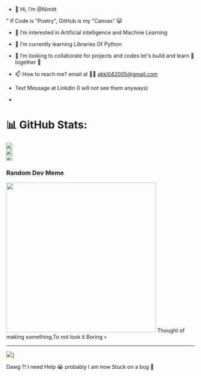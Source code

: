 - 👋 Hi, I’m @Nimitt

" If Code is "Poetry", GitHub is my "Canvas" 😺

- 👀 I’m interested in Artificial intelligence and Machine Learning

- 🌱 I’m currently learning Libraries Of Python

- 💞️ I’m looking to collaborate for projects and codes let's build and learn 🤝 together 🙂

- 📫 How to reach me?  email at 📲🤳 akki042005@gmail.com

- Text Message at Linkdin (I will not see them anyways)

- 
# 📊 GitHub Stats:
![](https://github-readme-stats.vercel.app/api?username=Nimittxo&theme=dark&hide_border=false&include_all_commits=false&count_private=false)<br/>
![](https://github-readme-streak-stats.herokuapp.com/?user=Nimittxo&theme=dark&hide_border=false)<br/>
![](https://github-readme-stats.vercel.app/api/top-langs/?username=Nimittxo&theme=dark&hide_border=false&include_all_commits=false&count_private=false&layout=compact)

### Random Dev Meme
<img src='https://randommeme-five.vercel.app/' style="height: 400px;"/>
Thought of making something,To not look it Boring 💀

---
[![](https://visitcount.itsvg.in/api?id=Nimittxo&icon=0&color=0)](https://visitcount.itsvg.in)]

Dawg ?! I need Help 😭 probably I am now Stuck on a bug 🐛


